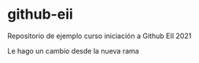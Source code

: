 # github-eii
Repositorio de ejemplo curso iniciación a Github EII 2021

Le hago un cambio desde la nueva rama

